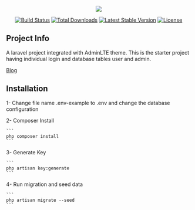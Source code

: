 <p align="center"><img src="https://laravel.com/assets/img/components/logo-laravel.svg"></p>

<p align="center">
<a href="https://travis-ci.org/laravel/framework"><img src="https://travis-ci.org/laravel/framework.svg" alt="Build Status"></a>
<a href="https://packagist.org/packages/laravel/framework"><img src="https://poser.pugx.org/laravel/framework/d/total.svg" alt="Total Downloads"></a>
<a href="https://packagist.org/packages/laravel/framework"><img src="https://poser.pugx.org/laravel/framework/v/stable.svg" alt="Latest Stable Version"></a>
<a href="https://packagist.org/packages/laravel/framework"><img src="https://poser.pugx.org/laravel/framework/license.svg" alt="License"></a>
</p>

## Project Info

A laravel project integrated with AdminLTE theme. This is the starter project having individual login and database tables user and admin. 

<a href="http://rakeshmallesh.com/blog/">Blog</a>

## Installation

1- Change file name .env-example to .env and change the database configuration

2- Composer Install 

    ```
    php composer install
    ```

3- Generate Key

    ```
    php artisan key:generate
    ```

4- Run migration and seed data

    ```
    php artisan migrate --seed
    ```
